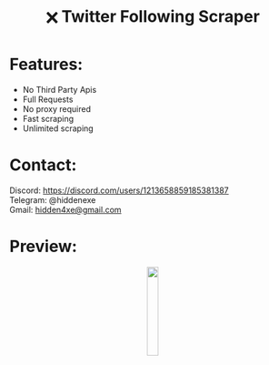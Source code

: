 <div align="center">
  <h1>🗙 Twitter Following Scraper</h1>
</div>
 
# Features:

- No Third Party Apis
- Full Requests
- No proxy required
- Fast scraping
- Unlimited scraping
 
# Contact:

Discord: https://discord.com/users/1213658859185381387
<br>
Telegram: @hiddenexe
<br>
Gmail: hidden4xe@gmail.com
 
# Preview:

<div align="center">
      <a href="https://www.youtube.com/watch?v=IcMlvn8m0yc">
         <img src="https://png.pngtree.com/png-vector/20221018/ourmid/pngtree-youtube-social-media-round-icon-png-image_6315993.png" style="width:20%;">
      </a>

</div>



